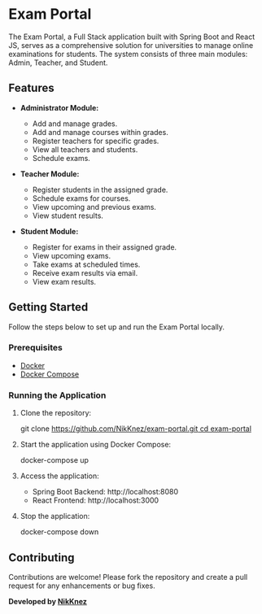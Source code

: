 # Exam Portal

The Exam Portal, a Full Stack application built with Spring Boot and React JS, serves as a comprehensive solution for universities to manage online examinations for students. The system consists of three main modules: Admin, Teacher, and Student.

## Features

- **Administrator Module:**
  - Add and manage grades.
  - Add and manage courses within grades.
  - Register teachers for specific grades.
  - View all teachers and students.
  - Schedule exams.

- **Teacher Module:**
  - Register students in the assigned grade.
  - Schedule exams for courses.
  - View upcoming and previous exams.
  - View student results.

- **Student Module:**
  - Register for exams in their assigned grade.
  - View upcoming exams.
  - Take exams at scheduled times.
  - Receive exam results via email.
  - View exam results.

## Getting Started

Follow the steps below to set up and run the Exam Portal locally.

### Prerequisites

- [Docker](https://docs.docker.com/get-docker/)
- [Docker Compose](https://docs.docker.com/compose/install/)

### Running the Application

1. Clone the repository:

   git clone [https://github.com/NikKnez/exam-portal.git
   cd exam-portal](https://github.com/NikKnez/ExamPortal.git)
   

2. Start the application using Docker Compose:

   docker-compose up
   

3. Access the application:
   - Spring Boot Backend: http://localhost:8080
   - React Frontend: http://localhost:3000

4. Stop the application:

   docker-compose down

## Contributing

Contributions are welcome! Please fork the repository and create a pull request for any enhancements or bug fixes.


**Developed by [NikKnez](https://github.com/NikKnez)**
